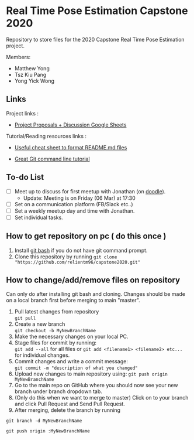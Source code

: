 # Real Time Pose Estimation Capstone 2020

Repository to store files for the 2020 Capstone Real Time Pose Estimation project. 

Members:

* Matthew Yong
* Tsz Kiu Pang
* Yong Yick Wong

## Links
Project links :  

* [Project Proposals + Discussion Google Sheets](https://docs.google.com/spreadsheets/d/15XxvRazeiOha9PAxoPqFTfDsIj7EWxJ6Ipewfeq0vCw/edit?fbclid=IwAR26_xDexQU5j8ucYRdEgOGRn9WnBZEb_gNmb5hwk7R50zRKGe-IrorVelA#gid=1278852641)

Tutorial/Reading resources links :  

* [Useful cheat sheet to format README.md files](https://github.com/adam-p/markdown-here/wiki/Markdown-Cheatsheet)

* [Great Git command line tutorial](http://gitimmersion.com/)

## To-do List

- [ ] Meet up to discuss for first meetup with Jonathan (on [doodle](https://doodle.com/poll/zz4nwysca4szcryd6u96y9ns/private?utm_campaign=poll_invitecontact_participant_invitation_with_message&utm_medium=email&utm_source=poll_transactional&utm_content=participatenow-cta)).  
    -   Update: Meeting is on Friday (06 Mar) at 17:30
- [ ] Set on a communication platform (FB/Slack etc..)  
- [ ] Set a weekly meetup day and time with Jonathan.  
- [ ] Set individual tasks. 

## How to get repository on pc ( do this once )
1. Install [git bash](https://gitforwindows.org/) if you do not have git command prompt.  
2. Clone this repository by running 
`git clone "https://github.com/relientm96/capstone2020.git"`

## How to change/add/remove files on repository
Can only do after installing git bash and cloning. Changes should be made on a local branch first before merging to main "master".     

1. Pull latest changes from repository   
`git pull`  
2. Create a new branch    
`git checkout -b MyNewBranchName`  
3. Make the necessary changes on your local PC.   
4. Stage files for commit by running:  
`git add --all` for all files or `git add <filename1> <filename2> etc...` for individual changes.  
5. Commit changes and write a commit message:  
`git commit -m "description of what you changed"`
6. Upload new changes to main repository using:
`git push origin MyNewBranchName`  
7. Go to the main repo on GitHub where you should now see your new branch under branch dropdown tab.    
8. (Only do this when we want to merge to master) Click on to your branch and click Pull Request and Send Pull Request.  
9. After merging, delete the branch by running
```
git branch -d MyNewBranchName

git push origin :MyNewBranchName
```




